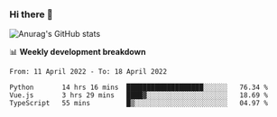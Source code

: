 ### Hi there 👋
![Anurag's GitHub stats](https://github-readme-stats.vercel.app/api?username=jami1024&show_icons=true&theme=radical)

📊 **Weekly development breakdown**
<!--START_SECTION:waka-->

```text
From: 11 April 2022 - To: 18 April 2022

Python       14 hrs 16 mins  ███████████████████░░░░░░   76.34 %
Vue.js       3 hrs 29 mins   ████▓░░░░░░░░░░░░░░░░░░░░   18.69 %
TypeScript   55 mins         █▒░░░░░░░░░░░░░░░░░░░░░░░   04.97 %
```

<!--END_SECTION:waka-->
<!--
**jami1024/jami1024** is a ✨ _special_ ✨ repository because its `README.md` (this file) appears on your GitHub profile.

Here are some ideas to get you started:

- 🔭 I’m currently working on ...
- 🌱 I’m currently learning ...
- 👯 I’m looking to collaborate on ...
- 🤔 I’m looking for help with ...
- 💬 Ask me about ...
- 📫 How to reach me: ...
- 😄 Pronouns: ...
- ⚡ Fun fact: ...
-->
